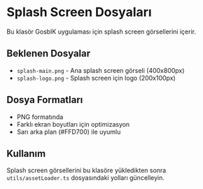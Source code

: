 # Splash Screen Dosyaları

Bu klasör GosbIK uygulaması için splash screen görsellerini içerir.

## Beklenen Dosyalar

- `splash-main.png` - Ana splash screen görseli (400x800px)
- `splash-logo.png` - Splash screen için logo (200x100px)

## Dosya Formatları

- PNG formatında
- Farklı ekran boyutları için optimizasyon
- Sarı arka plan (#FFD700) ile uyumlu

## Kullanım

Splash screen görsellerini bu klasöre yükledikten sonra `utils/assetLoader.ts` dosyasındaki yolları güncelleyin.
